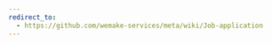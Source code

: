```yaml
---
redirect_to:
  - https://github.com/wemake-services/meta/wiki/Job-application
---
```


<!--- This page should stay here for the legacy purposes. -->
